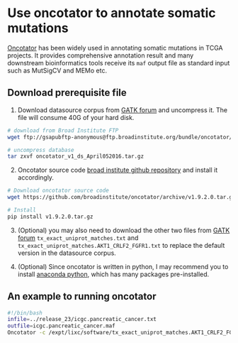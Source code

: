 # Use oncotator to annotate somatic mutations

[Oncotator](http://gatkforums.broadinstitute.org/gatk/discussion/4154/howto-install-and-run-oncotator-for-the-first-time#latest) has been widely used in annotating somatic mutations in TCGA projects. It provides comprehensive annotation result and many downstream bioinformatics tools receive its `maf` output file as standard input such as MutSigCV and MEMo etc.


## Download prerequisite file

1. Download datasource corpus from [GATK forum](http://gatkforums.broadinstitute.org/gatk/discussion/4154/howto-install-and-run-oncotator-for-the-first-time#latest) and uncompress it. The file will consume 40G of your hard disk.

```bash
# download from Broad Institute FTP
wget ftp://gsapubftp-anonymous@ftp.broadinstitute.org/bundle/oncotator/oncotator_v1_ds_April052016.tar.gz

# uncompress database
tar zxvf oncotator_v1_ds_April052016.tar.gz
```

2. Oncotator source code [broad institute github repository](https://github.com/broadinstitute/oncotator/releases) and install it accordingly.

```bash
# Download oncotator source code
wget https://github.com/broadinstitute/oncotator/archive/v1.9.2.0.tar.gz 

# Install
pip install v1.9.2.0.tar.gz
```

3. (Optional) you may also need to download the other two files from [GATK forum](http://gatkforums.broadinstitute.org/gatk/discussion/4154/howto-install-and-run-oncotator-for-the-first-time#latest) `tx_exact_uniprot_matches.txt` and `tx_exact_uniprot_matches.AKT1_CRLF2_FGFR1.txt` to replace the default version in the datasource corpus.

4. (Optional) Since oncotator is written in python, I may recommend you to install [anaconda python](https://www.continuum.io/downloads), which has many packages pre-installed.


## An example to running oncotator

```bash
#!/bin/bash
infile=../release_23/icgc.pancreatic_cancer.txt 
outfile=icgc.pancreatic_cancer.maf
Oncotator -c /expt/lixc/software/tx_exact_uniprot_matches.AKT1_CRLF2_FGFR1.txt --input_format=MAFLITE -v --db-dir /expt/lixc/software/oncotator_v1_ds_April052016 $infile $outfile hg19
```

